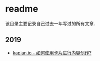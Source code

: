 # readme

该目录主要记录自己过去一年写过的所有文章.

## 2019

- [kapian.io - 如何使用卡片进行内容创作?](http://kapian.io/#/articles/build_card_system.md)

